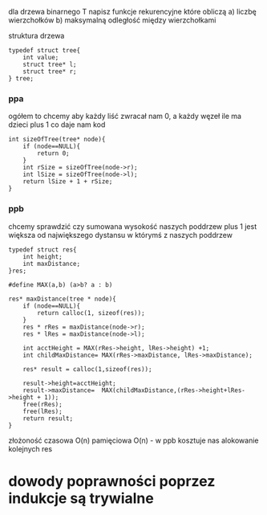 dla drzewa binarnego T napisz funkcje rekurencyjne które obliczą
a) liczbę wierzchołków
b) maksymalną odległość między wierzchołkami

struktura drzewa
```
typedef struct tree{  
    int value;  
    struct tree* l;  
    struct tree* r;  
} tree;
```


### ppa
ogółem to chcemy aby każdy liść zwracał nam 0, a każdy węzeł ile ma dzieci plus 1
co daje nam kod
```
int sizeOfTree(tree* node){  
    if (node==NULL){  
        return 0;  
    }  
    int rSize = sizeOfTree(node->r);  
    int lSize = sizeOfTree(node->l);  
    return lSize + 1 + rSize;  
}
```

### ppb
chcemy sprawdzić czy sumowana wysokość naszych poddrzew plus 1 jest większa od  największego dystansu w którymś z naszych poddrzew
```
typedef struct res{  
    int height;  
    int maxDistance;  
}res;

#define MAX(a,b) (a>b? a : b)  
  
res* maxDistance(tree * node){  
    if (node==NULL){  
        return calloc(1, sizeof(res));  
    }  
    res * rRes = maxDistance(node->r);
    res * lRes = maxDistance(node->l);
    
    int acctHeight = MAX(rRes->height, lRes->height) +1; 
    int childMaxDistance= MAX(rRes->maxDistance, lRes->maxDistance);  
    
    res* result = calloc(1,sizeof(res));  
    
    result->height=acctHeight;  
    result->maxDistance=  MAX(childMaxDistance,(rRes->height+lRes->height + 1));  
    free(rRes);  
    free(lRes);  
    return result;  
}
```

złożoność 
czasowa O(n)
pamięciowa O(n) - w ppb kosztuje nas alokowanie kolejnych res


# dowody poprawności poprzez indukcje są trywialne

